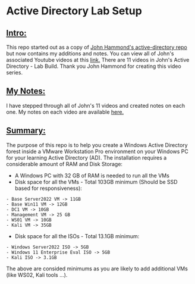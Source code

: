 # Active Directory Lab Setup
## <u>Intro:</u>
This repo started out as a copy of [John Hammond's active-directory repo](https://github.com/johnHammond/active_directory/) but now contains my additions and notes.
You can view all of John's associated Youtube videos at this [link.](https://www.youtube.com/playlist?list=PL1H1sBF1VAKVoU6Q2u7BBGPsnkn-rajlp)
There are 11 videos in John's Active Directory - Lab Build. 
Thank you John Hammond for creating this video series.

## <u>My Notes:</u>
I have stepped through all of John's 11 videos and created notes on each one.
My notes on each video are available [here.](/video_notes/README.md)

## <u>Summary:</u>
The purpose of this repo is to help you create a Windows Active Directory forest inside a VMware Workstation Pro environment on your Windows PC for your learning Active Directory (AD). The installation requires a considerable amount of RAM and Disk Storage:
- A Windows PC with 32 GB of RAM is needed to run all the VMs
- Disk space for all the VMs - Total 103GB minimum (Should be SSD based for responsiveness):
```
- Base Server2022 VM -> 11GB
- Base Win11 VM -> 12GB
- DC1 VM -> 10GB
- Management VM -> 25 GB
- WS01 VM -> 10GB
- Kali VM -> 35GB
```
- Disk space for all the ISOs - Total 13.1GB minimum:
```
- Windows Server2022 ISO -> 5GB
- Windows 11 Enterprise Eval ISO -> 5GB
- Kali ISO -> 3.1GB
```
The above are consided minimums as you are likely to add additional VMs (like WS02, Kali tools ...).